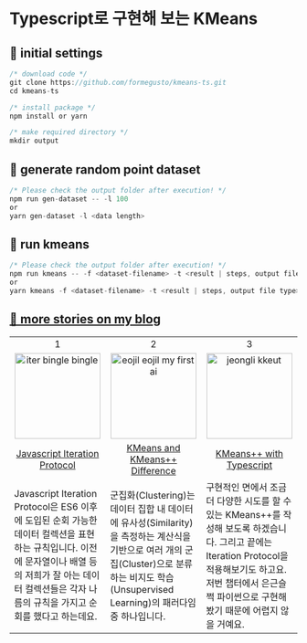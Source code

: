 # Typescript로 구현해 보는 KMeans

## 📕 initial settings

```jsx
/* download code */
git clone https://github.com/formegusto/kmeans-ts.git
cd kmeans-ts

/* install package */
npm install or yarn

/* make required directory */
mkdir output
```

## 📗 generate random point dataset

```jsx
/* Please check the output folder after execution! */
npm run gen-dataset -- -l 100
or
yarn gen-dataset -l <data length>
```

## 📘 run kmeans

```jsx
/* Please check the output folder after execution! */
npm run kmeans -- -f <dataset-filename> -t <result | steps, output file type> -k <HyperParameter>
or
yarn kmeans -f <dataset-filename> -t <result | steps, output file type> -k <HyperParameter>
```

## [🍩 more stories on my blog](https://formegusto.tistory.com/search/typescript%EB%A1%9C%20%EA%B5%AC%ED%98%84%ED%95%B4%20%EB%B3%B4%EB%8A%94%20KMeans)

<table>
  <tbody>
    <tr>
      <td align="center">
        1
      </td>
      <td align="center">
        2
      </td>
      <td align="center">
        3
      </td>
    </tr>
    <tr>
      <td align="center">
        <img src="https://github.com/formegusto/kmeans-ts/assets/52296323/8e757bce-315e-4868-a2d6-3fbdd606848d" alt="iter bingle bingle" width="150px" height="150px"/>
      </td>
      <td align="center">
        <img src="https://github.com/formegusto/kmeans-ts/assets/52296323/2afee5d7-659e-435b-a711-e31624fec844" alt="eojil eojil my first ai" width="150px" height="150px"/>
      </td>
      <td align="center">
        <img src="https://github.com/formegusto/kmeans-ts/assets/52296323/0f1cb70f-9890-46f9-955b-59e16db7f343" alt="jeongli kkeut" width="150px" height="150px"/>
      </td>
    </tr>
    <tr>
      <td align="center"><a href="https://formegusto.tistory.com/5">Javascript Iteration Protocol</a></td>
      <td align="center"><a href="https://formegusto.tistory.com/6">KMeans and KMeans++ Difference</a></td>
      <td align="center"><a href="https://formegusto.tistory.com/7">KMeans++ with Typescript<a></td>
    </tr>
    <tr>
      <td>Javascript Iteration Protocol은 ES6 이후에 도입된 순회 가능한 데이터 컬렉션을 표현하는 규칙입니다. 이전에 문자열이나 배열 등의 저희가 잘 아는 데이터 컬렉션들은 각자 나름의 규칙을 가지고 순회를 했다고 하는데요.</td>
      <td>군집화(Clustering)는 데이터 집합 내 데이터에 유사성(Similarity)을 측정하는 계산식을 기반으로 여러 개의 군집(Cluster)으로 분류하는 비지도 학습(Unsupervised Learning)의 패러다임 중 하나입니다.</td>
      <td>구현적인 면에서 조금 더 다양한 시도를 할 수 있는 KMeans++를 작성해 보도록 하겠습니다. 그리고 끝에는 Iteration Protocol을 적용해보기도 하고요. 저번 챕터에서 은근슬쩍 파이썬으로 구현해 봤기 때문에 어렵지 않을 거예요. </td>
    </tr>
  </tbody>
</table>
